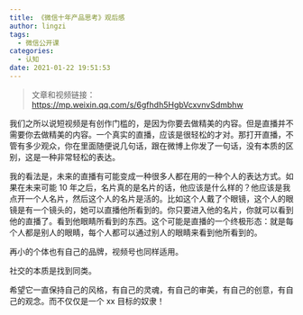 ```yaml
---
title: 《微信十年产品思考》观后感
author: lingzi
tags:
  - 微信公开课
categories:
  - 认知
date: 2021-01-22 19:51:53
---
```


> 文章和视频链接：https://mp.weixin.qq.com/s/6gfhdh5HgbVcxvnvSdmbhw

我们之所以说短视频是有创作门槛的，是因为你要去做精美的内容。但是直播并不需要你去做精美的内容。一个真实的直播，应该是很轻松的才对。那打开直播，不管有多少观众，你在里面随便说几句话，跟在微博上你发了一句话，没有本质的区别，这是一种非常轻松的表达。

我的看法是，未来的直播有可能变成一种很多人都在用的一种个人的表达方式。如果在未来可能 10 年之后，名片真的是名片的话，他应该是什么样的？他应该是我点开一个人名片，然后这个人的名片是活的。比如这个人戴了个眼镜，这个人的眼镜是有一个镜头的，她可以直播他所看到的。你只要进入他的名片，你就可以看到他的直播了。看到他眼睛所看到的东西。这个可能是直播的一个终极形态：就是每个人都是别人的眼睛，每个人都可以通过别人的眼睛来看到他所看到的。

再小的个体也有自己的品牌，视频号也同样适用。

社交的本质是找到同类。

希望它一直保持自己的风格，有自己的灵魂，有自己的审美，有自己的创意，有自己的观念。而不仅仅是一个 xx 目标的奴隶！
